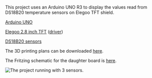 This project uses an Arduino UNO R3 to display the values read from DS18B20 temperature sensors on Elegoo TFT shield.

[Arduino UNO](https://store.arduino.cc/collections/boards-modules/products/uno-r4-minima)

[Elegoo 2.8 inch TFT](https://www.amazon.com/gp/product/B01EUVJYME/) ([driver](https://www.elegoo.com/blogs/arduino-projects/elegoo-2-8-inch-touch-screen-for-raspberry-pi-manual))

[DS18B20 sensors](https://www.amazon.com/gp/product/B0BJK8BKYG/)

The 3D printing plans can be downloaded [here](https://www.thingiverse.com/thing:6745784).

The Fritzing schematic for the daughter board is [here](https://github.com/AdamJHowell/DS18B20-Holder-x6).

![The project running with 3 sensors](https://i.imgur.com/1INANHN.jpg).
